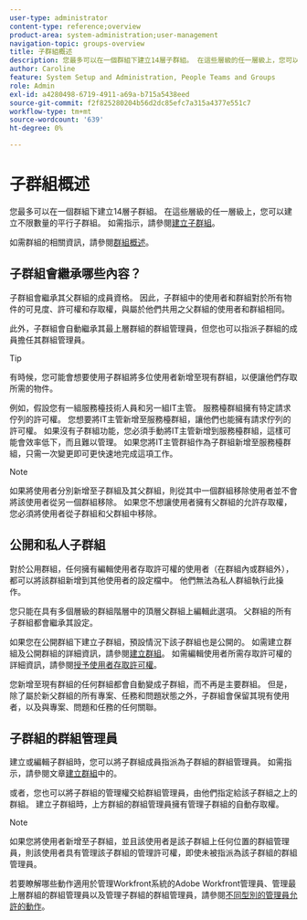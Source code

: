 ```yaml
---
user-type: administrator
content-type: reference;overview
product-area: system-administration;user-management
navigation-topic: groups-overview
title: 子群組概述
description: 您最多可以在一個群組下建立14層子群組。 在這些層級的任一層級上，您可以建立不限數量的平行子群組。
author: Caroline
feature: System Setup and Administration, People Teams and Groups
role: Admin
exl-id: a4280498-6719-4911-a69a-b715a5438eed
source-git-commit: f2f825280204b56d2dc85efc7a315a4377e551c7
workflow-type: tm+mt
source-wordcount: '639'
ht-degree: 0%

---
```


# 子群組概述

您最多可以在一個群組下建立14層子群組。 在這些層級的任一層級上，您可以建立不限數量的平行子群組。 如需指示，請參閱[建立子群組](../../../administration-and-setup/manage-groups/create-and-manage-subgroups/create-a-subgroup.md)。

如需群組的相關資訊，請參閱[群組概述](../../../administration-and-setup/manage-groups/groups-overview/groups.md)。

## 子群組會繼承哪些內容？

子群組會繼承其父群組的成員資格。 因此，子群組中的使用者和群組對於所有物件的可見度、許可權和存取權，與屬於他們共用之父群組的使用者和群組相同。

此外，子群組會自動繼承其最上層群組的群組管理員，但您也可以指派子群組的成員擔任其群組管理員。

>[!TIP]
>
>有時候，您可能會想要使用子群組將多位使用者新增至現有群組，以便讓他們存取所需的物件。
>
>例如，假設您有一組服務檯技術人員和另一組IT主管。 服務檯群組擁有特定請求佇列的許可權。 您想要將IT主管新增至服務檯群組，讓他們也能擁有請求佇列的許可權。 如果沒有子群組功能，您必須手動將IT主管新增到服務檯群組，這樣可能會效率低下，而且難以管理。 如果您將IT主管群組作為子群組新增至服務檯群組，只需一次變更即可更快速地完成這項工作。

>[!NOTE]
>
>如果將使用者分別新增至子群組及其父群組，則從其中一個群組移除使用者並不會將該使用者從另一個群組移除。 如果您不想讓使用者擁有父群組的允許存取權，您必須將使用者從子群組和父群組中移除。

## 公開和私人子群組

對於公用群組，任何擁有編輯使用者存取許可權的使用者（在群組內或群組外），都可以將該群組新增到其他使用者的設定檔中。 他們無法為私人群組執行此操作。

您只能在具有多個層級的群組階層中的頂層父群組上編輯此選項。 父群組的所有子群組都會繼承其設定。

如果您在公開群組下建立子群組，預設情況下該子群組也是公開的。 如需建立群組及公開群組的詳細資訊，請參閱[建立群組](../../../administration-and-setup/manage-groups/create-and-manage-groups/create-a-group.md)。 如需編輯使用者所需存取許可權的詳細資訊，請參閱[授予使用者存取許可權](../../../administration-and-setup/add-users/configure-and-grant-access/grant-access-other-users.md)。

您新增至現有群組的任何群組都會自動變成子群組，而不再是主要群組。 但是，除了屬於新父群組的所有專案、任務和問題狀態之外，子群組會保留其現有使用者，以及與專案、問題和任務的任何關聯。

## 子群組的群組管理員

<!--
Group Admins of a subgroup can't manage statuses or project preferences of the subgroup YET (Sprint 22/Oct 28, 2020)</p>
-->

建立或編輯子群組時，您可以將子群組成員指派為子群組的群組管理員。 如需指示，請參閱文章[建立群組](../../../administration-and-setup/manage-groups/create-and-manage-groups/create-a-group.md)中的[](../../../administration-and-setup/manage-groups/create-and-manage-groups/create-a-group.md#create)。

或者，您也可以將子群組的管理權交給群組管理員，由他們指定給該子群組之上的群組。 建立子群組時，上方群組的群組管理員擁有管理子群組的自動存取權。

>[!NOTE]
>
>如果您將使用者新增至子群組，並且該使用者是該子群組上任何位置的群組管理員，則該使用者具有管理該子群組的管理許可權，即使未被指派為該子群組的群組管理員。

若要瞭解哪些動作適用於管理Workfront系統的Adobe Workfront管理員、管理最上層群組的群組管理員以及管理子群組的群組管理員，請參閱[不同型別的管理員允許的動作](../../../administration-and-setup/manage-groups/group-roles/group-actions-allowed-different-types-admins.md)。
